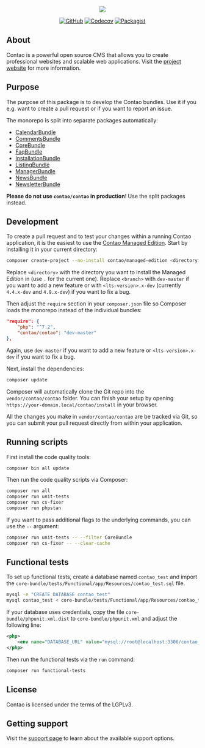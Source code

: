 <p align="center"><img src="https://contao.org/files/contao/logo/contao-logo-corporate.svg"></p>

<p align="center">
<a href="https://github.com/contao/contao/actions"><img src="https://img.shields.io/github/workflow/status/contao/contao/CI/4.9.svg" alt="GitHub"></a>
<a href="https://codecov.io/gh/contao/contao"><img src="https://img.shields.io/codecov/c/gh/contao/contao/4.9.svg" alt="Codecov"></a>
<a href="https://packagist.org/packages/contao/contao"><img src="https://img.shields.io/packagist/v/contao/contao.svg" alt="Packagist"></a>
</p>

## About

Contao is a powerful open source CMS that allows you to create professional
websites and scalable web applications. Visit the [project website][1] for more
information.

## Purpose

The purpose of this package is to develop the Contao bundles. Use it if you
e.g. want to create a pull request or if you want to report an issue.

The monorepo is split into separate packages automatically:

 * [CalendarBundle](https://github.com/contao/calendar-bundle)
 * [CommentsBundle](https://github.com/contao/comments-bundle)
 * [CoreBundle](https://github.com/contao/core-bundle)
 * [FaqBundle](https://github.com/contao/faq-bundle)
 * [InstallationBundle](https://github.com/contao/installation-bundle)
 * [ListingBundle](https://github.com/contao/listing-bundle)
 * [ManagerBundle](https://github.com/contao/manager-bundle)
 * [NewsBundle](https://github.com/contao/news-bundle)
 * [NewsletterBundle](https://github.com/contao/newsletter-bundle)

**Please do not use `contao/contao` in production**! Use the split packages
instead.

## Development

To create a pull request and to test your changes within a running Contao
application, it is the easiest to use the [Contao Managed Edition][2]. Start by
installing it in your current directory:

```bash
composer create-project --no-install contao/managed-edition <directory> <branch>
```

Replace `<directory>` with the directory you want to install the Managed
Edition in (use `.` for the current one). Replace `<branch>` with `dev-master`
if you want to add a new feature or with `<lts-version>.x-dev` (currently
`4.4.x-dev` and `4.9.x-dev`) if you want to fix a bug.

Then adjust the `require` section in your `composer.json` file so Composer
loads the monorepo instead of the individual bundles:

```json
"require": {
    "php": "^7.2",
    "contao/contao": "dev-master"
},
```

Again, use `dev-master` if you want to add a new feature or
`<lts-version>.x-dev` if you want to fix a bug.

Next, install the dependencies:

```bash
composer update
```

Composer will automatically clone the Git repo into the `vendor/contao/contao`
folder. You can finish your setup by opening
`https://your-domain.local/contao/install` in your browser.

All the changes you make in `vendor/contao/contao` are be tracked via Git, so
you can submit your pull request directly from within your application.

## Running scripts

First install the code quality tools:

```bash
composer bin all update
```

Then run the code quality scripts via Composer:

```bash
composer run all
composer run unit-tests
composer run cs-fixer
composer run phpstan
```

If you want to pass additional flags to the underlying commands, you can use
the `--` argument:

```bash
composer run unit-tests -- --filter CoreBundle
composer run cs-fixer -- --clear-cache
```

## Functional tests

To set up functional tests, create a database named `contao_test` and import
the `core-bundle/tests/Functional/app/Resources/contao_test.sql` file.

```bash
mysql -e "CREATE DATABASE contao_test"
mysql contao_test < core-bundle/tests/Functional/app/Resources/contao_test.sql
```

If your database uses credentials, copy the file `core-bundle/phpunit.xml.dist`
to `core-bundle/phpunit.xml` and adjust the following line:

```xml
<php>
    <env name="DATABASE_URL" value="mysql://root@localhost:3306/contao_test" />
</php>
```

Then run the functional tests via the `run` command:

```bash
composer run functional-tests
```

## License

Contao is licensed under the terms of the LGPLv3.

## Getting support

Visit the [support page][3] to learn about the available support options.

[1]: https://contao.org
[2]: https://github.com/contao/managed-edition
[3]: https://contao.org/en/support.html
